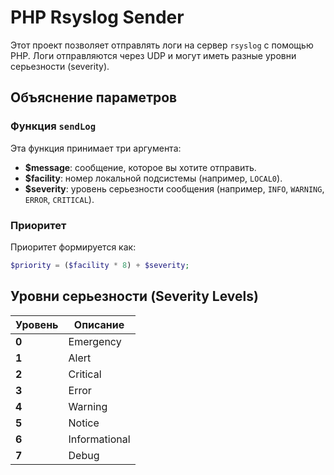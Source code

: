 # PHP Rsyslog Sender

Этот проект позволяет отправлять логи на сервер `rsyslog` с помощью PHP. Логи отправляются через UDP и могут иметь разные уровни серьезности (severity).

## Объяснение параметров

### Функция `sendLog`

Эта функция принимает три аргумента:
- **$message**: сообщение, которое вы хотите отправить.
- **$facility**: номер локальной подсистемы (например, `LOCAL0`).
- **$severity**: уровень серьезности сообщения (например, `INFO`, `WARNING`, `ERROR`, `CRITICAL`).

### Приоритет

Приоритет формируется как:
```php
$priority = ($facility * 8) + $severity;
```
## Уровни серьезности (Severity Levels)

| Уровень | Описание      |
|---------|---------------|
| **0**   | Emergency     |
| **1**   | Alert         |
| **2**   | Critical      |
| **3**   | Error         |
| **4**   | Warning       |
| **5**   | Notice        |
| **6**   | Informational |
| **7**   | Debug         |


